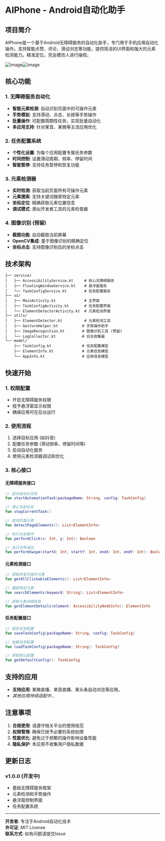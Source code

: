 # AIPhone - Android自动化助手

## 项目简介

AIPhone是一个基于Android无障碍服务的自动化助手，专门用于手机应用自动化操作。支持智能点赞、评论、滑动浏览等功能，提供简洁的UI界面和强大的元素检测能力。精准定位，完全模仿人进行操控。

![image](https://github.com/user-attachments/assets/5375dfe4-1293-4cef-81c6-5ad484632a23)![image](https://github.com/user-attachments/assets/65758d25-0ef6-463d-89b3-1cfca986ca86)






## 核心功能

### 1. 无障碍服务自动化
- **智能元素检测**: 自动识别页面中的可操作元素
- **手势模拟**: 支持滑动、点击、长按等手势操作  
- **批量操作**: 可配置周期性任务，实现批量自动化
- **多应用支持**: 针对某音、某微等主流应用优化

### 2. 任务配置系统
- **个性化设置**: 为每个应用配置专属任务参数
- **时间控制**: 设置滑动周期、频率、停留时间
- **智能暂停**: 支持任务暂停和恢复功能

### 3. 元素检测器  
- **实时检测**: 获取当前页面所有可操作元素
- **元素搜索**: 支持关键词搜索特定元素
- **坐标定位**: 精确获取元素位置信息
- **调试模式**: 类似开发者工具的元素检查器

### 4. 图像识别 (预留)
- **截图功能**: 自动截取当前屏幕
- **OpenCV集成**: 基于图像识别的精确定位
- **坐标点击**: 支持图像识别后的坐标点击

## 技术架构

```
├── service/
│   ├── AccessibilityService.kt     # 核心无障碍服务
│   ├── FloatingWindowService.kt    # 悬浮窗服务  
│   └── TaskConfigService.kt        # 任务配置服务
├── ui/
│   ├── MainActivity.kt             # 主界面
│   ├── TaskConfigActivity.kt       # 任务配置界面
│   └── ElementDetectorActivity.kt  # 元素检测界面
├── utils/
│   ├── ElementDetector.kt          # 元素检测工具
│   ├── GestureHelper.kt           # 手势操作助手
│   ├── ImageRecognition.kt        # 图像识别工具 (预留)
│   └── LogCollector.kt            # 日志收集器
└── model/
    ├── TaskConfig.kt              # 任务配置模型
    ├── ElementInfo.kt             # 元素信息模型
    └── AppInfo.kt                 # 应用信息模型
```

## 快速开始

### 1. 权限配置
- 开启无障碍服务权限
- 授予悬浮窗显示权限
- 确保应用可在后台运行

### 2. 使用流程
1. 选择目标应用 (如抖音)
2. 配置任务参数 (滑动频率、停留时间等)
3. 启动自动化服务
4. 使用元素检测器调试和优化

### 3. 核心接口

#### 无障碍服务接口
```kotlin
// 启动自动化任务
fun startAutomationTask(packageName: String, config: TaskConfig)

// 停止当前任务  
fun stopCurrentTask()

// 检测页面元素
fun detectPageElements(): List<ElementInfo>

// 执行点击操作
fun performClick(x: Int, y: Int): Boolean

// 执行手势滑动
fun performSwipe(startX: Int, startY: Int, endX: Int, endY: Int): Boolean
```

#### 元素检测接口
```kotlin
// 获取所有可操作元素
fun getAllClickableElements(): List<ElementInfo>

// 搜索特定元素  
fun searchElements(keyword: String): List<ElementInfo>

// 获取元素详细信息
fun getElementDetails(element: AccessibilityNodeInfo): ElementInfo
```

#### 任务配置接口
```kotlin
// 保存任务配置
fun saveTaskConfig(packageName: String, config: TaskConfig)

// 加载任务配置
fun loadTaskConfig(packageName: String): TaskConfig?

// 获取默认配置
fun getDefaultConfig(): TaskConfig
```

## 支持的应用

- **支持应用**: 某微直播、某音直播、某头条自动浏览等应用。
- *其他应用持续适配中...*

## 注意事项 

1. **合规使用**: 请遵守相关平台的使用规范
2. **权限管理**: 确保已授予必要的系统权限
3. **性能优化**: 避免过于频繁的操作影响设备性能
4. **隐私保护**: 本应用不收集用户隐私数据

## 更新日志

### v1.0.0 (开发中)
- 基础无障碍服务框架
- 元素检测和手势操作
- 悬浮窗控制界面
- 任务配置系统

---

**开发者**: 专注于Android自动化技术  
**许可证**: MIT License  
**联系方式**: 如有问题请提交Issue 
